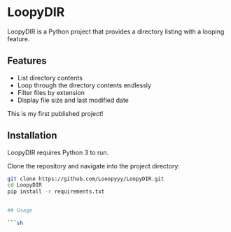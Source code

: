 # LoopyDIR

LoopyDIR is a Python project that provides a directory listing with a looping feature.

## Features

- List directory contents
- Loop through the directory contents endlessly
- Filter files by extension
- Display file size and last modified date

This is my first published project!


## Installation

LoopyDIR requires Python 3 to run.

Clone the repository and navigate into the project directory:

```sh
git clone https://github.com/Looopyyy/LoopyDIR.git
cd LoopyDIR
pip install -r requirements.txt


## Usage

```sh


